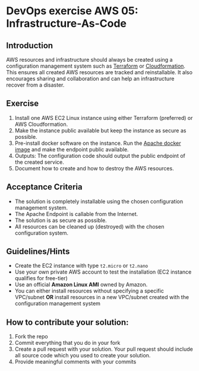 # DevOps exercise AWS 05: Infrastructure-As-Code

## Introduction

AWS resources and infrastructure should always be created using a configuration management system such as [Terraform](https://www.terraform.io/) or [Cloudformation](https://aws.amazon.com/cloudformation/). This ensures all created AWS resources are tracked and reinstallable.  It also encourages sharing and collaboration and can help an infrastructure recover from a disaster.

## Exercise

1. Install one AWS EC2 Linux instance using either Terraform (preferred) or AWS Cloudformation.
2. Make the instance public available but keep the instance as secure as possible.
3. Pre-install docker software on the instance. Run the  [Apache docker image](https://hub.docker.com/_/httpd/) and make the endpoint public available.
4. Outputs: The configuration code should output the public endpoint of the created service.
5. Document how to create and how to destroy the AWS resources.

## Acceptance Criteria

* The solution is completely installable using the chosen configuration management system.
* The Apache Endpoint is callable from the Internet.
* The solution is as secure as possible.
* All resources can be cleaned up (destroyed) with the chosen configuration system.

## Guidelines/Hints

* Create the EC2 instance with type `t2.micro` or `t2.nano`
* Use your own private AWS account to test the installation (EC2 instance qualifies for free-tier)
* Use an official **Amazon Linux AMI** owned by Amazon.
* You can either install resources without specifying a specific VPC/subnet **OR** install resources in a new VPC/subnet created with the configuration management system

## How to contribute your solution:

1. Fork the repo
2. Commit everything that you do in your fork
3. Create a pull request with your solution. Your pull request should include all source code which you used to create your solution.
4. Provide meaningful comments with your commits